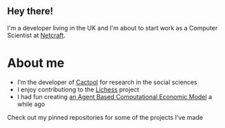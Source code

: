 ## Hey there!

I'm a developer living in the UK and I'm about to start work as a Computer Scientist at [Netcraft](https://www.netcraft.com/).

# About me
* I’m the developer of [Cactool](https://github.com/cactool/cactool) for research in the social sciences
* I enjoy contributiong to the [Lichess](https://github.com/lichess-org/lila) project
* I had fun creating [an Agent Based Computational Economic Model](https://github.com/dignissimus/ABM) a while ago

Check out my pinned repositories for some of the projects I've made
